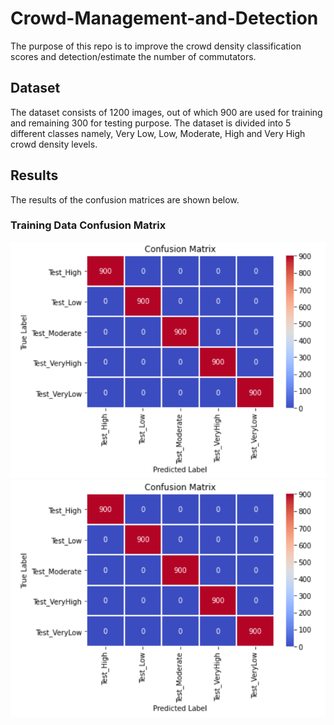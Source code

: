 # Crowd-Management-and-Detection
The purpose of this repo is to improve the crowd density classification scores and detection/estimate the number of commutators.
## Dataset
The dataset consists of 1200 images, out of which 900 are used for training and remaining 300 for testing purpose.
The dataset is divided into 5 different classes namely, Very Low, Low, Moderate, High and Very High crowd density levels.
## Results
The results of the confusion matrices are shown below.
### Training Data Confusion Matrix
![](images/Confusion_Matrix_train.PNG)
<img src="https://raw.githubusercontent.com/Vivek-23-Titan/Crowd-Management-and-Detection/master/images/Confusion_Matrix_train.PNG" width=700>


